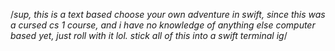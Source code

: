 /*sup, this is a text based choose your own adventure in swift, since this was a cursed cs 1 course,
and i have no knowledge of anything else computer based yet, just roll with it lol. stick all of this into a swift terminal ig*/
